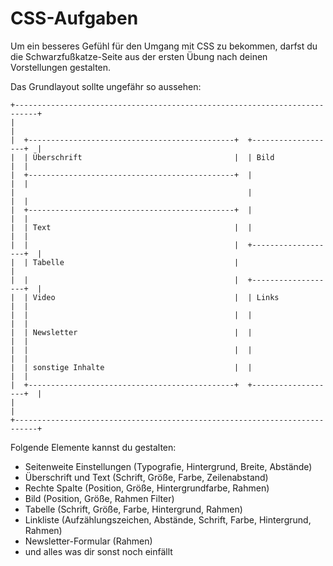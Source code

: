 # CSS-Aufgaben

Um ein besseres Gefühl für den Umgang mit CSS zu bekommen, darfst du die Schwarzfußkatze-Seite aus der ersten Übung nach deinen Vorstellungen gestalten.

Das Grundlayout sollte ungefähr so aussehen:

```      
+---------------------------------------------------------------------------+
|                                                                           |
|  +----------------------------------------------+  +-------------------+  |
|  | Überschrift                                  |  | Bild              |  |
|  +----------------------------------------------+  |                   |  |
|                                                    |                   |  |
|  +----------------------------------------------+  |                   |  |
|  | Text                                         |  |                   |  |
|  |                                              |  +-------------------+  |
|  | Tabelle                                      |                         |
|  |                                              |  +-------------------+  |
|  | Video                                        |  | Links             |  |
|  |                                              |  |                   |  |
|  | Newsletter                                   |  |                   |  |
|  |                                              |  |                   |  |
|  | sonstige Inhalte                             |  |                   |  |
|  +----------------------------------------------+  +-------------------+  |
|                                                                           |
+---------------------------------------------------------------------------+
```

Folgende Elemente kannst du gestalten:
- Seitenweite Einstellungen (Typografie, Hintergrund, Breite, Abstände)
- Überschrift und Text (Schrift, Größe, Farbe, Zeilenabstand)
- Rechte Spalte (Position, Größe, Hintergrundfarbe, Rahmen)
- Bild (Position, Größe, Rahmen Filter)
- Tabelle (Schrift, Größe, Farbe, Hintergrund, Rahmen)
- Linkliste (Aufzählungszeichen, Abstände, Schrift, Farbe, Hintergrund, Rahmen)
- Newsletter-Formular (Rahmen)
- und alles was dir sonst noch einfällt
